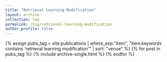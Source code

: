 ```yaml
---
title: "Retrieval Learning Modification"
layout: archive
collection: tag
permalink: /tag/retrieval-learning-modification
author_profile: false
---
```


{% assign pubs_tag = site.publications | where_exp:"item", "item.keywords contains 'retrieval learning modification'" | sort: "venue" %}
{% for post in pubs_tag %}
  {% include archive-single.html %}
{% endfor %}